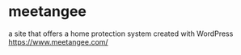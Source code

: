 # meetangee
a site that offers a home protection system created with WordPress https://www.meetangee.com/
